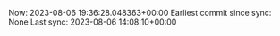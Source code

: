 Now: 2023-08-06 19:36:28.048363+00:00 Earliest commit since sync: None Last sync: 2023-08-06 14:08:10+00:00
